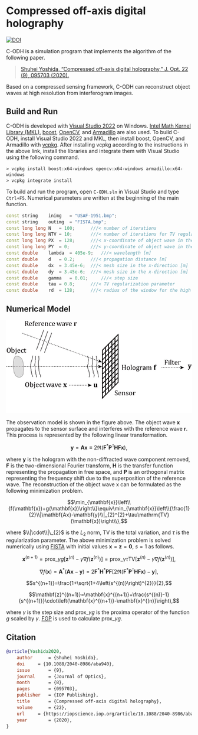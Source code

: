 # Compressed off-axis digital holography

[![DOI](https://img.shields.io/badge/DOI-10.1088/2040--8986/aba940-blue.svg)](https://doi.org/10.1088/2040-8986/aba940)

C-ODH is a simulation program that implements the algorithm of the following paper.

> [Shuhei Yoshida, “Compressed off-axis digital holography,” J. Opt. 22 (9), 095703 (2020).](https://doi.org/10.1088/2040-8986/aba940)

Based on a compressed sensing framework, C-ODH can reconstruct object waves at high resolution from interferogram images.

## Build and Run
C-ODH is developed with [Visual Studio 2022](https://visualstudio.microsoft.com/free-developer-offers/) on Windows. [Intel Math Kernel Library (MKL)](https://www.intel.com/content/www/us/en/developer/tools/oneapi/onemkl.html), [boost](https://www.boost.org/), [OpenCV](https://opencv.org/), and [Armadillo](http://arma.sourceforge.net/) are also used. To build C-ODH, install Visual Studio 2022 and MKL, then install boost, OpenCV, and Armadillo with [vcpkg](https://github.com/microsoft/vcpkg). After installing vcpkg according to the instructions in the above link, install the libraries and integrate them with Visual Studio using the following command.

```console
> vcpkg install boost:x64-windows opencv:x64-windows armadillo:x64-windows
> vcpkg integrate install
```

To build and run the program, open `C-ODH.sln` in Visual Studio and type `Ctrl+F5`. Numerical parameters are written at the beginning of the main function.

```cpp:main.cpp
const string	inimg	= "USAF-1951.bmp";
const string	outimg	= "FISTA.bmp";
const long long	N	= 100;		///< number of iterations
const long long	NTV	= 10;		///< number of iterations for TV regularization (FGP)
const long long PX	= 128;		///< x-coordinate of object wave in the frequency domain
const long long PY	= 0;		///< y-coordinate of object wave in the frequency domain
const double	lambda	= 405e-9;	///< wavelength [m]
const double	d	= 0.2;		///< propagation distance [m]
const double	dx	= 3.45e-6;	///< mesh size in the x-direction [m]
const double	dy	= 3.45e-6;	///< mesh size in the x-direction [m]
const double	gamma	= 0.01;		///< step size
const double	tau	= 0.8;		///< TV regularization parameter
const double	rd	= 128;		///< radius of the window for the high pass filter
```

## Numerical Model
![Numerical Model](https://github.com/syoshida1983/C-ODH/blob/images/model.jpg)

The observation model is shown in the figure above. The object wave $\mathbf{x}$ propagates to the sensor surface and interferes with the reference wave $\mathbf{r}$. This process is represented by the following linear transformation.

$$\mathbf{y}=\mathbf{Ax}\equiv 2\Re(\mathbf{F}^{*}\mathbf{P}^{\intercal}\mathbf{HFx}),$$

where $\mathbf{y}$ is the hologram with the non-diffracted wave component removed, $\mathbf{F}$ is the two-dimensional Fourier transform, $\mathbf{H}$ is the transfer function representing the propagation in free space, and $\mathbf{P}$ is an orthogonal matrix representing the frequency shift due to the superposition of the reference wave. The reconstruction of the object wave x can be formulated as the following minimization problem.

$$\min_{\mathbf{x}}\left\\{f(\mathbf{x})+g(\mathbf{x})\right\\}\equiv\min_{\mathbf{x}}\left\\{\frac{1}{2}\\|\mathbf{Ax}-\mathbf{y}\\|_{2}^{2}+\tau\mathrm{TV}(\mathbf{x})\right\\},$$

where $\\|\cdot\\|\_{2}$ is the $L_{2}$ norm, $\mathrm{TV}$ is the total variation, and $\tau$ is the regularization parameter. The above minimization problem is solved numerically using [FISTA](https://doi.org/10.1137/080716542) with initial values $\mathbf{x}=\mathbf{z}=\mathbf{0}$, $s=1$ as follows.

$$\mathbf{x}^{(n+1)}=\mathrm{prox}\_{\gamma g}\left[\mathbf{z}^{(n)}-\gamma\nabla f\left(\mathbf{z}^{(n)}\right)\right]=\mathrm{prox}\_{\gamma\tau\mathrm{TV}}\left[\mathbf{z}^{(n)}-\gamma\nabla f\left(\mathbf{z}^{(n)}\right)\right],$$

$$\nabla f(\mathbf{x})=\mathbf A^* (\mathbf{Ax}-\mathbf{y})=2\mathbf F^* \mathbf H^* \mathbf{PF}\left[2\Re\left(\mathbf F^* \mathbf P^{\intercal} \mathbf{HFx}\right)-\mathbf{y}\right],$$

$$s^{(n+1)}=\frac{1+\sqrt{1+4\left(s^{(n)}\right)^{2}}}{2},$$

$$\mathbf{z}^{(n+1)}=\mathbf{x}^{(n+1)}+\frac{s^{(n)}-1}{s^{(n+1)}}\cdot\left(\mathbf{x}^{(n+1)}-\mathbf{x}^{(n)}\right),$$

where $\gamma$ is the step size and $\mathrm{prox}\_{\gamma g}$ is the proxima operator of the function $g$ scaled by $\gamma$. [FGP](https://doi.org/10.1109/TIP.2009.2028250) is used to calculate $\mathrm{prox}\_{\gamma g}$.

## Citation
```BibTeX
@article{Yoshida2020,
	author		= {Shuhei Yoshida},
	doi		= {10.1088/2040-8986/aba940},
	issue		= {9},
	journal		= {Journal of Optics},
	month		= {8},
	pages		= {095703},
	publisher	= {IOP Publishing},
	title		= {Compressed off-axis digital holography},
	volume		= {22},
	url		= {https://iopscience.iop.org/article/10.1088/2040-8986/aba940},
	year		= {2020},
}
```
